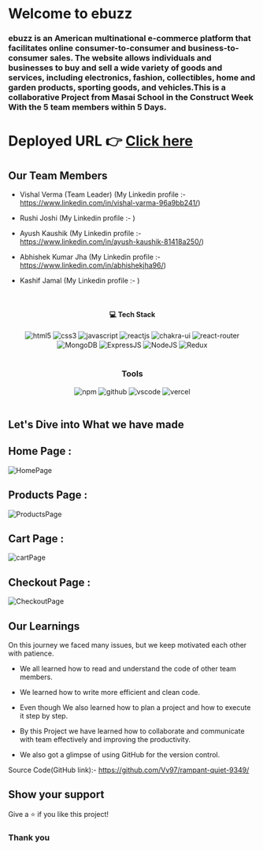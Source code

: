 # Welcome to ebuzz

<h3>ebuzz is an American multinational e-commerce platform that facilitates online consumer-to-consumer and business-to-consumer sales. The website allows individuals and businesses to buy and sell a wide variety of goods and services, including electronics, fashion, collectibles, home and garden products, sporting goods, and vehicles.This is a collaborative Project from Masai School in the Construct Week With the 5 team members within 5 Days.
</h3>

# Deployed URL 👉 [Click here](https://ret-vv97.vercel.app/)

## Our Team Members

- Vishal Verma (Team Leader) (My Linkedin profile :- https://www.linkedin.com/in/vishal-varma-96a9bb241/)

- Rushi Joshi (My Linkedin profile :- )

- Ayush Kaushik (My Linkedin profile :- https://www.linkedin.com/in/ayush-kaushik-81418a250/)

- Abhishek Kumar Jha (My Linkedin profile :- https://www.linkedin.com/in/abhishekjha96/)

- Kashif Jamal (My Linkedin profile :- )
  <br/>

<br/>
<h4 align="center">💻 Tech Stack</h4>
 <div align="center">
 <img src = "https://img.shields.io/badge/html5-%23E34F26.svg?style=for-the-badge&logo=html5&logoColor=white" align="center" alt="html5">
 <img src = "https://img.shields.io/badge/css3-%231572B6.svg?style=for-the-badge&logo=css3&logoColor=white" align="center" alt="css3">
 <img src="https://img.shields.io/badge/javascript-%23323330.svg?style=for-the-badge&logo=javascript&logoColor=%23F7DF1E"  align="center" alt="javascript" />
 <img src="https://img.shields.io/badge/React-20232A?style=for-the-badge&logo=react&logoColor=61DAFB"  align="center" alt="reactjs" />
   <img src = "https://img.shields.io/badge/chakra ui-%234ED1C5.svg?style=for-the-badge&logo=chakraui&logoColor=white" align="center" alt="chakra-ui"/>
  <img src="https://img.shields.io/badge/React_Router-CA4245?style=for-the-badge&logo=react-router&logoColor=white"  align="center" alt="react-router" />
 <img src="https://img.shields.io/badge/MongoDB-%234ea94b.svg?style=for-the-badge&logo=mongodb&logoColor=white"  align="center" alt="MongoDB" />
 <img src="https://img.shields.io/badge/express.js-%23404d59.svg?style=for-the-badge&logo=express&logoColor=%2361DAFB"  align="center" alt="ExpressJS" />
 <img src="https://img.shields.io/badge/node.js-6DA55F?style=for-the-badge&logo=node.js&logoColor=white"  align="center" alt="NodeJS" />
 <img src="https://img.shields.io/badge/redux-%23593d88.svg?style=for-the-badge&logo=redux&logoColor=white"  align="center" alt="Redux" />
</div>
<br/>

<div align="center"><h3 align="center">Tools</h3> 
  <img src = "https://img.shields.io/badge/NPM-%23000000.svg?style=for-the-badge&logo=npm&logoColor=white" align="center" alt="npm">
  <img src="https://img.shields.io/badge/GitHub-100000?style=for-the-badge&logo=github&logoColor=white"  align="center" alt="github"/>
   <img src="https://img.shields.io/badge/Visual%20Studio-5C2D91.svg?style=for-the-badge&logo=visual-studio&logoColor=white"  align="center" alt="vscode"/>
    <img src="https://img.shields.io/badge/vercel-%23000000.svg?style=for-the-badge&logo=vercel&logoColor=white"  align="center" alt="vercel"/>
</div>
<br/>

## Let's Dive into What we have made

## Home Page :

![HomePage](https://user-images.githubusercontent.com/110036788/230706397-ce6a2f11-9df2-4cb9-b4a1-a94dbfba2cbf.png)

## Products Page :

![ProductsPage](https://user-images.githubusercontent.com/110036788/230706412-812eb402-f43c-432d-b572-3d5afd22d43a.png)

## Cart Page :

![cartPage](https://user-images.githubusercontent.com/110036788/230706954-8ec3193e-6e65-45c9-b71c-1aa87f5465fd.png)

## Checkout Page :

![CheckoutPage](https://user-images.githubusercontent.com/110036788/230706974-b426eb63-5701-4f75-b6cb-635f4a68df44.png)



## Our Learnings

On this journey we faced many issues, but we keep motivated each other with patience.

- We all learned how to read and understand the code of other team members.

- We learned how to write more efficient and clean code.

- Even though We also learned how to plan a project and how to execute it step by step.

- By this Project we have learned how to collaborate and communicate with team effectively and improving the productivity.

- We also got a glimpse of using GitHub for the version control.

Source Code(GitHub link):- https://github.com/Vv97/rampant-quiet-9349/

## Show your support

Give a ⭐️ if you like this project!

### Thank you


